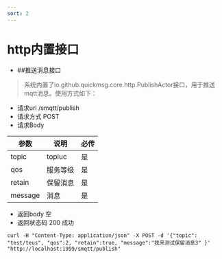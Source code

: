 ```yaml
---
sort: 2 
---
```


# http内置接口




- ##推送消息接口

> 系统内置了io.github.quickmsg.core.http.PublishActor接口，用于推送mqtt消息。使用方式如下：

- 请求url /smqtt/publish
- 请求方式 POST
- 请求Body

|  参数   | 说明  | 必传  |
|  ----  | ----  |----  |
| topic  | topiuc |是 |
| qos  | 服务等级 |是 |
| retain  | 保留消息 |是 |
| message  | 消息 |是 |

- 返回body
空
- 返回状态码
200 成功


```
curl -H "Content-Type: application/json" -X POST -d '{"topic": "test/teus", "qos":2, "retain":true, "message":"我来测试保留消息3" }' "http://localhost:1999/smqtt/publish"
```

